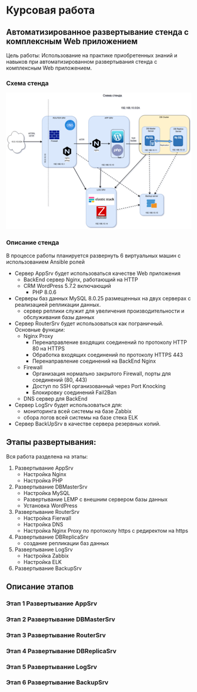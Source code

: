 # Курсовая работа

## Автоматизированное развертывание стенда с комплексным Web приложением

Цель работы: Использование на практике приобретенных знаний и навыков при автоматизированном развертывания стенда с комплексным Web приложением.

### Схема стенда 

![схема стенда](images/Otus%20Project.png)

### Описание стенда

В процессе работы планируется развернуть 6 виртуальных машин с использованием Ansible ролей  

- Сервер AppSrv будет использоваться качестве Web приложения 
  - BackEnd сервер Nginx, работающий на HTTP
  - CRM WordPress 5.7.2 включающий
    - PHP 8.0.6
- Серверы баз данных MySQL 8.0.25 размещенных на двух серверах с реализацией репликации данных.
  - сервер реплики служит для увеличения производительности и обслуживания базы данных
- Сервер RouterSrv будет использоваться как пограничный.  
  Основные функции: 
  - Nginx Proxy
    - Перенаправление входящих соединений по протоколу HTTP 80 на HTTPS
    - Обработка входящих соединений по протоколу HTTPS 443
    - Перенаправление соединений на BackEnd Nginx
  - Firewall
    - Организация нормально закрытого Firewall, порты для соединений (80, 443)
    - Доступ по SSH организованный через Port Knocking
    - Блокировку соединений Fail2Ban
  - DNS сервер для BackEnd
- Сервер LogSrv будет использоваться для:
  - мониторинга всей системы на базе Zabbix
  - сбора логов всей системы на базе стека ELK
- Сервер BackUpSrv в качестве сервера резервных копий.

## Этапы развертывания:

Вся работа разделена на этапы:

1. Развертывание AppSrv
   - Настройка Nginx
   - Настройка PHP
2. Развертывание DBMasterSrv
   - Настройка MySQL
   - Развертывание LEMP с внешним сервером базы данных
   - Установка WordPress
3. Развертывание RouterSrv
   - Настройка Fierwall
   - Настройка DNS
   - Настройка Nginx Proxy по протоколу https с редиректом на https
4. Развертывание DBReplicaSrv
   - создание репликации баз данных
5. Развертывание LogSrv
   - Настройка Zabbix
   - Настройка ELK
6. Развертывание BackupSrv

## Описание этапов

### Этап 1 Развертывание AppSrv

### Этап 2 Развертывание DBMasterSrv

### Этап 3 Развертывание RouterSrv

### Этап 4 Развертывание DBReplicaSrv

### Этап 5 Развертывание LogSrv

### Этап 6 Развертывание BackupSrv
